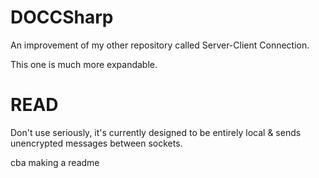 # DOCCSharp

An improvement of my other repository called Server-Client Connection.

This one is much more expandable.

# READ

Don't use seriously, it's currently designed to be entirely local & sends unencrypted messages between sockets.

cba making a readme
